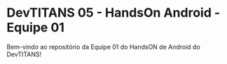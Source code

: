 # DevTITANS 05 - HandsOn Android - Equipe 01

Bem-vindo ao repositório da Equipe 01 do HandsON de Android do DevTITANS!
